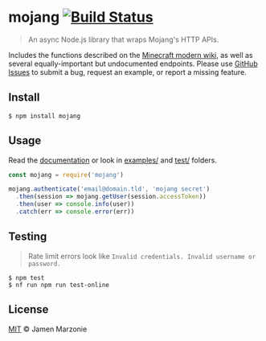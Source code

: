 # mojang [![Build Status](https://travis-ci.org/jamen/node-mojang.svg?branch=master)](https://travis-ci.org/jamen/node-mojang)

> An async Node.js library that wraps Mojang's HTTP APIs.

Includes the functions described on the [Minecraft modern wiki](http://wiki.vg/Main_Page), as well as several equally-important but undocumented endpoints. Please use [GitHub Issues](https://github.com/jamen/node-mojang/issues) to submit a bug, request an example, or report a missing feature.

## Install
```shell
$ npm install mojang
```

## Usage
Read the [documentation](https://maccelerated.github.io/node-mojang) or look in [examples/](/tree/master/examples) and [test/](/tree/master/test) folders.

```js
const mojang = require('mojang')

mojang.authenticate('email@domain.tld', 'mojang secret')
  .then(session => mojang.getUser(session.accessToken))
  .then(user => console.info(user))
  .catch(err => console.error(err))
```

## Testing
> Rate limit errors look like `Invalid credentials. Invalid username or password.`

```shell
$ npm test
$ nf run npm run test-online
```

## License
[MIT](LICENSE) &copy; Jamen Marzonie
